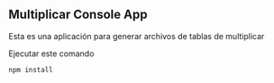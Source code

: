 

## Multiplicar Console App 

Esta es una aplicación para generar archivos de tablas de multiplicar 

Ejecutar este comando

```
npm install
```